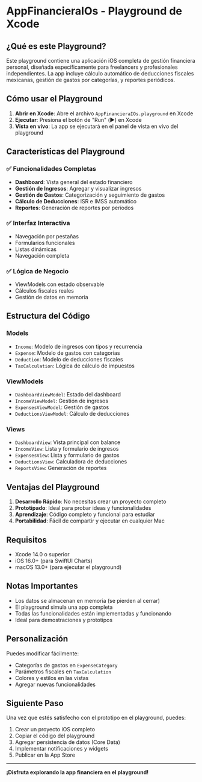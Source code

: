 # AppFinancieraIOs - Playground de Xcode

## ¿Qué es este Playground?

Este playground contiene una aplicación iOS completa de gestión financiera personal, diseñada específicamente para freelancers y profesionales independientes. La app incluye cálculo automático de deducciones fiscales mexicanas, gestión de gastos por categorías, y reportes periódicos.

## Cómo usar el Playground

1. **Abrir en Xcode**: Abre el archivo `AppFinancieraIOs.playground` en Xcode
2. **Ejecutar**: Presiona el botón de "Run" (▶️) en Xcode
3. **Vista en vivo**: La app se ejecutará en el panel de vista en vivo del playground

## Características del Playground

### ✅ Funcionalidades Completas
- **Dashboard**: Vista general del estado financiero
- **Gestión de Ingresos**: Agregar y visualizar ingresos
- **Gestión de Gastos**: Categorización y seguimiento de gastos
- **Cálculo de Deducciones**: ISR e IMSS automático
- **Reportes**: Generación de reportes por períodos

### ✅ Interfaz Interactiva
- Navegación por pestañas
- Formularios funcionales
- Listas dinámicas
- Navegación completa

### ✅ Lógica de Negocio
- ViewModels con estado observable
- Cálculos fiscales reales
- Gestión de datos en memoria

## Estructura del Código

### Models
- `Income`: Modelo de ingresos con tipos y recurrencia
- `Expense`: Modelo de gastos con categorías
- `Deduction`: Modelo de deducciones fiscales
- `TaxCalculation`: Lógica de cálculo de impuestos

### ViewModels
- `DashboardViewModel`: Estado del dashboard
- `IncomeViewModel`: Gestión de ingresos
- `ExpensesViewModel`: Gestión de gastos
- `DeductionsViewModel`: Cálculo de deducciones

### Views
- `DashboardView`: Vista principal con balance
- `IncomeView`: Lista y formulario de ingresos
- `ExpensesView`: Lista y formulario de gastos
- `DeductionsView`: Calculadora de deducciones
- `ReportsView`: Generación de reportes

## Ventajas del Playground

1. **Desarrollo Rápido**: No necesitas crear un proyecto completo
2. **Prototipado**: Ideal para probar ideas y funcionalidades
3. **Aprendizaje**: Código completo y funcional para estudiar
4. **Portabilidad**: Fácil de compartir y ejecutar en cualquier Mac

## Requisitos

- Xcode 14.0 o superior
- iOS 16.0+ (para SwiftUI Charts)
- macOS 13.0+ (para ejecutar el playground)

## Notas Importantes

- Los datos se almacenan en memoria (se pierden al cerrar)
- El playground simula una app completa
- Todas las funcionalidades están implementadas y funcionando
- Ideal para demostraciones y prototipos

## Personalización

Puedes modificar fácilmente:
- Categorías de gastos en `ExpenseCategory`
- Parámetros fiscales en `TaxCalculation`
- Colores y estilos en las vistas
- Agregar nuevas funcionalidades

## Siguiente Paso

Una vez que estés satisfecho con el prototipo en el playground, puedes:
1. Crear un proyecto iOS completo
2. Copiar el código del playground
3. Agregar persistencia de datos (Core Data)
4. Implementar notificaciones y widgets
5. Publicar en la App Store

---

**¡Disfruta explorando la app financiera en el playground!**
